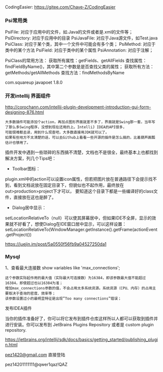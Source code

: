 



CodingEasier:
https://gitee.com/Chave-Z/CodingEasier



### Psi常用类
PsiFile: 对应于应用中的文件，如.Java的文件或者是.xml的文件等；
PsiDirectory: 对应于应用中的目录
PsiJavaFile: 对应于Java源文件，如Test.java
PsiClass: 对应于某个类，其中一个文件中可能会有多个类；
PsiMethod: 对应于类中的某个方法
PsiField: 对应于类中的某个属性
PsiAnnotation: 对应于注解；


PsiClass的常用方法：
获取所有属性：getFields、getAllFields
查找属性：findFieldByName()，其中第二个参数是是否查找父类的属性；
获取所有方法：getMethods/getAllMethods
查找方法：findMethodsByName


<dependency>
    <groupId>com.squareup</groupId>
    <artifactId>javapoet</artifactId>
    <version>1.8.0</version>
</dependency>


### 开发intellij 界面组件
http://corochann.com/intellij-plugin-development-introduction-gui-form-designing-876.html

```
大多数插件可能添加个action，再加点图形界面就差不多了，界面就是Swing那一套，当年写了那么多Swing程序，没想到现在还用的上。IntelliJ IDEA的API很多，
可能很难都去读，用到什么现查吧，大多数直接用JDK就可以了。
如果有些地方不太清楚的话，可以去Github上看看一些开源的插件是怎么搞的，比着葫芦画瓢估计也够用了。
```

插件开发中遇到一些琐碎的东西搞不清楚，文档也不是很全，最终基本上也都找到解决方案，列几个Tips吧：

+ Toolbar图标：

plugin.xml中的action可以设置icon属性，但若把图片放在普通路径下会提示找不到，看到文档说放在固定目录下，但貌似也不起作用，最终放在out>production>project下才可以，
要知道这个目录下都是一些编译好的class文件，直接放在这也是醉了。

+ Dialog居中显示：

setLocationRelativeTo（null）可以使其屏幕居中，但如果IDE不全屏，显示的效果就不好看了，想使Dialog在IDE窗口居中显示，可以这样设置：
setLocationRelativeTo(WindowManager.getInstance().getFrame(actionEvent.getProject())

https://juejin.im/post/5a0550f56fb9a04527250da1

### Mysql

1、查看最大连接数
show variables like 'max_connections';

```
这个参数实际起作用的最大值（实际最大可连接数）为16384，即该参数最大值不能超过16384，即使超过也以16384为准；
增加max_connections参数的值，不会占用太多系统资源。系统资源（CPU、内存）的占用主要取决于查询的密度、效率等；
该参数设置过小的最明显特征是出现”Too many connections”错误；
```

发布IDEA插件

当你的插件准备好了，你可以将它发布到插件仓库这样所以人都可以获取到插件并进行安装。你可以发布到
JetBrains Plugins Repository 或者是 custom plugin repository.

https://jetbrains.org/intellij/sdk/docs/basics/getting_started/publishing_plugin.html

pez1420@gmail.com 直接登陆


pez14201111111@qwer1qaz!QAZ

